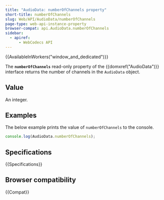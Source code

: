 ```yaml
---
title: "AudioData: numberOfChannels property"
short-title: numberOfChannels
slug: Web/API/AudioData/numberOfChannels
page-type: web-api-instance-property
browser-compat: api.AudioData.numberOfChannels
sidebar:
  - apiref:
      - WebCodecs API
---
```


{{AvailableInWorkers("window_and_dedicated")}}

The **`numberOfChannels`** read-only property of the {{domxref("AudioData")}} interface returns the number of channels in the `AudioData` object.

## Value

An integer.

## Examples

The below example prints the value of `numberOfChannels` to the console.

```js
console.log(AudioData.numberOfChannels);
```

## Specifications

{{Specifications}}

## Browser compatibility

{{Compat}}
